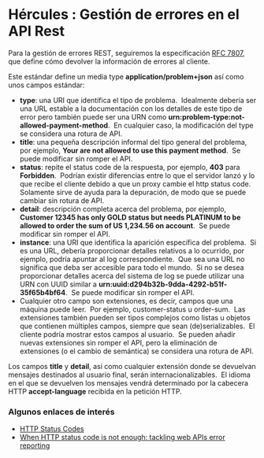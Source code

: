 # Hércules : Gestión de errores en el API Rest



Para la gestión de errores REST, seguiremos la especificación [RFC 7807](https://tools.ietf.org/html/rfc7807 "https://tools.ietf.org/html/rfc7807"), que define cómo devolver la información de errores al cliente.

Este estándar define un media type **application/problem\+json** así como unos campos estándar:

* **type**: una URI que identifica el tipo de problema.  Idealmente debería ser una URL estable a la documentación con los detalles de este tipo de error pero también puede ser una URN como **urn:problem\-type:not\-allowed\-payment\-method**.  En cualquier caso, la modificación del type se considera una rotura de API.
* **title**: una pequeña descripción informal del tipo general del problema, por ejemplo, **Your are not allowed to use this payment method**.  Se puede modificar sin romper el API.
* **status**: repite el status code de la respuesta, por ejemplo, **403** para **Forbidden**.  Podrían existir diferencias entre lo que el servidor lanzó y lo que recibe el cliente debido a que un proxy cambie el http status code.  Solamente sirve de ayuda para la depuración, de modo que se puede cambiar sin rotura de API.
* **detail**: descripción completa acerca del problema, por ejemplo, **Customer 12345 has only GOLD status but needs PLATINUM to be allowed to order the sum of US 1,234\.56 on account**.  Se puede modificar sin romper el API.
* **instance**: una URI que identifica la aparición específica del problema.  Si es una URL, debería proporcionar detalles relativos a lo ocurrido, por ejemplo, podría apuntar al log correspondiente.  Que sea una URL no significa que deba ser accesible para todo el mundo.  Si no se desea proporcionar detalles acerca del sistema de log se puede utilizar una URN con UUID similar a **urn:uuid:d294b32b\-9dda\-4292\-b51f\-35f65b4bf64**.  Se puede modificar sin romper el API.
* Cualquier otro campo son extensiones, es decir, campos que una máquina puede leer.  Por ejemplo, customer\-status u order\-sum.  Las extensiones también pueden ser tipos complejos como listas u objetos que contienen múltiples campos, siempre que sean (de)serializables.  El cliente podría mostrar estos campos al usuario.  Se pueden añadir nuevas extensiones sin romper el API, pero la eliminación de extensiones (o el cambio de semántica) se considera una rotura de API.

Los campos **title** y **detail**, así como cualquier extensión donde se devuelvan mensajes destinados al usuario final, serán internacionalizables.  El idioma en el que se devuelven los mensajes vendrá determinado por la cabecera HTTP **accept\-language** recibida en la petición HTTP.

### Algunos enlaces de interés

* [HTTP Status Codes](https://httpstatuses.com/ "https://httpstatuses.com/")
* [When HTTP status code is not enough: tackling web APIs error reporting](https://www.javacodegeeks.com/2019/05/http-status-code-enough-tackling-web-apis-error-reporting.html "https://www.javacodegeeks.com/2019/05/http-status-code-enough-tackling-web-apis-error-reporting.html")




